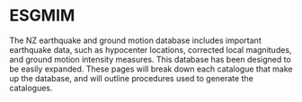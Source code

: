 # ESGMIM
The NZ earthquake and ground motion database includes important earthquake data, such as hypocenter locations, corrected local magnitudes, and ground motion intensity measures. This database has been designed to be easily expanded. These pages will break down each catalogue that make up the database, and will outline procedures used to generate the catalogues.
